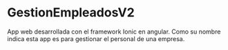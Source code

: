 # GestionEmpleadosV2
App web desarrollada con el framework Ionic en angular. Como su nombre indica esta app es para gestionar el personal de una empresa.
